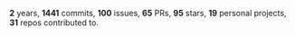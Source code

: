 **2** years, **1441** commits, **100** issues, **65** PRs, **95** stars, **19** personal projects, **31** repos contributed to.
